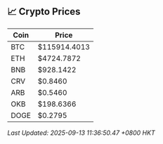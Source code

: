 ## 📈 Crypto Prices

| Coin | Price |
| ---- | ----- |
| BTC | $115914.4013 |
| ETH | $4724.7872 |
| BNB | $928.1422 |
| CRV | $0.8460 |
| ARB | $0.5460 |
| OKB | $198.6366 |
| DOGE | $0.2795 |

_Last Updated: 2025-09-13 11:36:50.47 +0800 HKT_